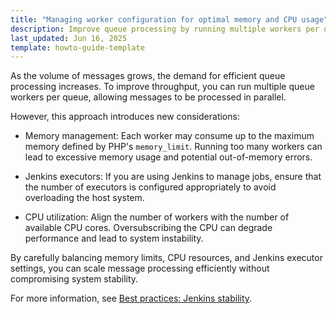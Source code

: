 ```yaml
---
title: "Managing worker configuration for optimal memory and CPU usage"
description: Improve queue processing by running multiple workers per queue while managing PHP memory limits, CPU usage, and Jenkins executors to maintain system stability.
last_updated: Jun 16, 2025
template: howto-guide-template
---
```




As the volume of messages grows, the demand for efficient queue processing increases. To improve throughput, you can run multiple queue workers per queue, allowing messages to be processed in parallel.

However, this approach introduces new considerations:

- Memory management: Each worker may consume up to the maximum memory defined by PHP's `memory_limit`. Running too many workers can lead to excessive memory usage and potential out-of-memory errors.

- Jenkins executors: If you are using Jenkins to manage jobs, ensure that the number of executors is configured appropriately to avoid overloading the host system.

- CPU utilization: Align the number of workers with the number of available CPU cores. Oversubscribing the CPU can degrade performance and lead to system instability.

By carefully balancing memory limits, CPU resources, and Jenkins executor settings, you can scale message processing efficiently without compromising system stability. 


For more information, see [Best practices: Jenkins stability](/docs/ca/dev/best-practices/best-practises-jenkins-stability).
